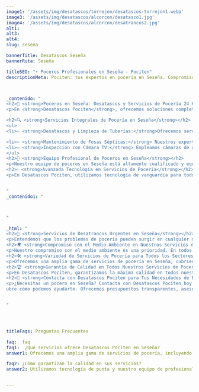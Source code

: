 ```yaml
---
image1: '/assets/img/desatascos/torrejon/desatascos-torrejon1.webp'
image3: '/assets/img/desatascos/alcorcon/desatasco1.jpg'
image4: '/assets/img/desatascos/alcorcon/desatrancos2.jpg'
alt1: 
alt3:
alt4:
slug: sesena

bannerTitle: Desatascos Seseña
bannerRuta: Seseña

titleSEO: "⚡ Poceros Profesionales en Seseña - Pociten"
descriptionMeta: Pociten: tus expertos en pocería en Seseña. Compromiso con la calidad y mejora de presupuestos. Llámanos al 647 37 67 82 📱."



_contenido: "
<h2>🚧 <strong>Poceros en Seseña: Desatascos y Servicios de Pocería 24 Horas con Desatascos Pociten</strong></h2>
<p>En <strong>Desatascos Pociten</strong>, ofrecemos soluciones completas y profesionales de pocería en Seseña. Somos líderes en el sector, proporcionando una gama de servicios que incluyen desatascos urgentes, mantenimiento de fosas sépticas, limpieza de tuberías y mucho más. Nuestro compromiso es garantizar la satisfacción del cliente a través de un trabajo de calidad y eficiencia.</p>

<h2>🔍 <strong>Servicios Integrales de Pocería en Seseña</strong></h2>
<ul>
<li>⇨ <strong>Desatascos y Limpieza de Tuberías:</strong>Ofrecemos servicios especializados de desatascos y limpieza en Seseña. Utilizamos técnicas avanzadas y equipos especializados para eliminar eficazmente obstrucciones y residuos acumulados en las tuberías.<br></li><br>

<li>⇨ <strong>Mantenimiento de Fosas Sépticas:</strong> Nuestros expertos realizan mantenimientos regulares y exhaustivos de fosas sépticas para asegurar su correcto funcionamiento y evitar problemas futuros.</li><br>
<li>⇨ <strong>Inspección con Cámara TV:</strong> Empleamos cámaras de alta tecnología para inspecciones precisas del sistema de alcantarillado, identificando rápidamente cualquier anomalía o daño.<br></li><br>
</ul>
<h2>👷 <strong>Equipo Profesional de Poceros en Seseña</strong></h2>
<p>Nuestro equipo de poceros en Seseña está altamente cualificado y equipado con la última tecnología para ofrecer los mejores servicios. Con años de experiencia en el sector, nos dedicamos a resolver desde los problemas más sencillos hasta los desafíos más complejos de pocería.</p>
<h2>💧 <strong>Avanzada Tecnología en Servicios de Pocería</strong></h2>
<p>En Desatascos Pociten, utilizamos tecnología de vanguardia para todos nuestros servicios en Seseña. Desde inspecciones con cámara TV hasta maquinaria especializada para desatascos, nos aseguramos de proporcionar soluciones rápidas y eficaces.</p>


"
_contenido1: "



"

_html: "
<h2>🚚 <strong>Servicios de Desatrancos Urgentes en Seseña</strong></h2>
<p>Entendemos que los problemas de pocería pueden surgir en cualquier momento. Por eso, ofrecemos un servicio de desatrancos urgente disponible las 24 horas en Seseña, garantizando una respuesta rápida y eficiente a cualquier emergencia.</p>
<h2>🌍 <strong>Compromiso con el Medio Ambiente en Nuestros Servicios de Pocería</strong></h2>
<p>Nuestro compromiso con el medio ambiente es una prioridad. En todos nuestros servicios de pocería en Seseña, empleamos métodos y materiales ecológicos, asegurando una gestión responsable de residuos y un impacto mínimo en el entorno.</p>
<h2>🛠️ <strong>Variedad de Servicios de Pocería para Todos los Sectores en Seseña</strong></h2>
<p>Ofrecemos una amplia gama de servicios de pocería en Seseña, cubriendo las necesidades de hogares, negocios, industrias y entidades públicas. Desde reparaciones domésticas hasta proyectos a gran escala, Desatascos Pociten es tu solución de confianza.</p>
<h2>🏆 <strong>Garantía de Calidad en Todos Nuestros Servicios de Pocería</strong></h2>
<p>En Desatascos Pociten, garantizamos la máxima calidad en todos nuestros servicios en Seseña. Nuestro equipo profesional está dedicado a asegurar resultados óptimos y la completa satisfacción de nuestros clientes.</p>
<h2>💬 <strong>Contacta con Desatascos Pociten para Tus Necesidades de Pocería en Seseña</strong></h2>
<p>¿Necesitas un pocero en Seseña? Contacta con Desatascos Pociten hoy mismo y desc
ubre cómo podemos ayudarte. Ofrecemos presupuestos transparentes, asesoramiento experto y un servicio al cliente excepcional. ¡Estamos aquí para resolver tus problemas de pocería con eficiencia y profesionalidad!</p>


"




titleFaqs: Preguntas Frecuentes

faq:  faq
faq1:  ¿Qué servicios ofrece Desatascos Pociten en Seseña?
answer1: Ofrecemos una amplia gama de servicios de pocería, incluyendo desatascos, mantenimiento de fosas sépticas, inspección con cámara TV, y mucho más.

faq2: ¿Cómo garantizan la calidad en sus servicios?
answer2: Utilizamos tecnología de punta y nuestro equipo de profesionales está altamente capacitado para garantizar la máxima calidad en cada proyecto.


---
```

